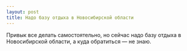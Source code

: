 ```yaml
---
layout: post 
title: Надо базу отдыха в Новосибирской области 
--- 
```

Привык все делать самостоятельно, но сейчас надо базу отдыха в Новосибирской области, а куда обратиться — не знаю.